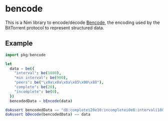 # bencode

This is a Nim library to encode/decode [Bencode](https://en.wikipedia.org/wiki/Bencode), the encoding used by the BitTorrent protocol to represent structured data.

## Example

```nim
import pkg/bencode

let
  data = be({
    "interval": be(1800),
    "min interval": be(900),
    "peers": be("\x0a\x0a\x0a\x05\x00\x80"),
    "complete": be(20),
    "incomplete": be(0),
  })
  bencodedData = bEncode(data)

doAssert bencodedData == "d8:completei20e10:incompletei0e8:intervali1800e12:min intervali900e5:peers6:\x0a\x0a\x0a\x05\x00\x80e"
doAssert bDecode(bencodedData) == data
```
